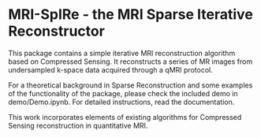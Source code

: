 # MRI-SpIRe - the MRI Sparse Iterative Reconstructor

This package contains a simple iterative MRI reconstruction algorithm based on Compressed Sensing.
It reconstructs a series of MR images from undersampled k-space data acquired through a qMRI protocol.

For a theoretical background in Sparse Reconstruction and some examples of the functionality of the 
package, please check the included demo in demo/Demo.ipynb. For detailed instructions, read the documentation.

This work incorporates elements of existing algorithms for Compressed Sensing reconstruction in quantitative MRI.
